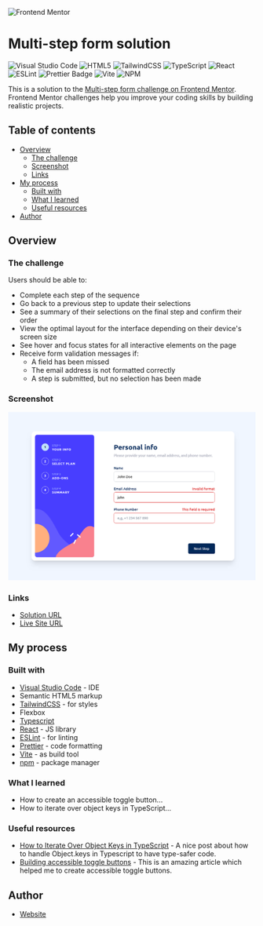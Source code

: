![Frontend Mentor](https://www.frontendmentor.io/static/images/logo-desktop.svg)

# Multi-step form solution

![Visual Studio Code](https://img.shields.io/badge/Visual%20Studio%20Code-0078d7.svg?style=for-the-badge&logo=visual-studio-code&logoColor=white) ![HTML5](https://img.shields.io/badge/html5-%23E34F26.svg?style=for-the-badge&logo=html5&logoColor=white) ![TailwindCSS](https://img.shields.io/badge/tailwindcss-%2338B2AC.svg?style=for-the-badge&logo=tailwind-css&logoColor=white) ![TypeScript](https://img.shields.io/badge/typescript-%23007ACC.svg?style=for-the-badge&logo=typescript&logoColor=white) ![React](https://img.shields.io/badge/react-%2320232a.svg?style=for-the-badge&logo=react&logoColor=%2361DAFB) ![ESLint](https://img.shields.io/badge/ESLint-4B3263?style=for-the-badge&logo=eslint&logoColor=white) ![Prettier Badge](https://img.shields.io/badge/Prettier-F7B93E?logo=prettier&logoColor=fff&style=for-the-badge) ![Vite](https://img.shields.io/badge/vite-%23646CFF.svg?style=for-the-badge&logo=vite&logoColor=white) ![NPM](https://img.shields.io/badge/NPM-%23CB3837.svg?style=for-the-badge&logo=npm&logoColor=white)

This is a solution to the [Multi-step form challenge on Frontend Mentor](https://www.frontendmentor.io/challenges/multistep-form-YVAnSdqQBJ). Frontend Mentor challenges help you improve your coding skills by building realistic projects.

## Table of contents

-   [Overview](#overview)
    -   [The challenge](#the-challenge)
    -   [Screenshot](#screenshot)
    -   [Links](#links)
-   [My process](#my-process)
    -   [Built with](#built-with)
    -   [What I learned](#what-i-learned)
    -   [Useful resources](#useful-resources)
-   [Author](#author)

## Overview

### The challenge

Users should be able to:

-   Complete each step of the sequence
-   Go back to a previous step to update their selections
-   See a summary of their selections on the final step and confirm their order
-   View the optimal layout for the interface depending on their device's screen size
-   See hover and focus states for all interactive elements on the page
-   Receive form validation messages if:
    -   A field has been missed
    -   The email address is not formatted correctly
    -   A step is submitted, but no selection has been made

### Screenshot

![](./screenshot.png)

### Links

-   [Solution URL](https://github.com/adamhm/frontend-mentor-challenges/tree/main/multi-step-form-main/multi-step-form-react-ts-tailwind)
-   [Live Site URL](https://adamhm.github.io/fm/multi-step-form/)

## My process

### Built with

-   [Visual Studio Code](https://code.visualstudio.com/) - IDE
-   Semantic HTML5 markup
-   [TailwindCSS](https://tailwindcss.com/) - for styles
-   Flexbox
-   [Typescript](https://typescriptlang.org/)
-   [React](https://reactjs.org/) - JS library
-   [ESLint](https://eslint.org/) - for linting
-   [Prettier](https://prettier.io/) - code formatting
-   [Vite](https://vitejs.dev) - as build tool
-   [npm](https://npmjs.org) - package manager

### What I learned

-   How to create an accessible toggle button...
-   How to iterate over object keys in TypeScript...

### Useful resources

-   [How to Iterate Over Object Keys in TypeScript](https://www.totaltypescript.com/iterate-over-object-keys-in-typescript) - A nice post about how to handle Object.keys in Typescript to have type-safer code.
-   [Building accessible toggle buttons](https://joshcollinsworth.com/blog/accessible-toggle-buttons) - This is an amazing article which helped me to create accessible toggle buttons.

## Author

-   [Website](https://adamhm.github.io)
